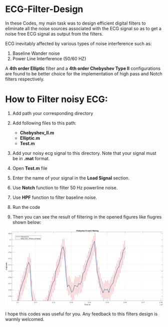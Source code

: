 # ECG-Filter-Design
In these Codes, my main task was to design efficient digital filters to eliminate all the noise sources associated with the ECG signal so as to get a noise free ECG signal as output from the filters.

ECG inevitably affected by various types of noise interference such as:

1. Baseline Wander noise
2. Power Line Interference (50/60 HZ)

A **4th order Elliptic** filter and a **4th order Chebyshev Type II** configurations are found to be better choice for the implementation of high pass and Notch filters respectively.

# How to Filter noisy ECG:
1. Add path your corresponding directory
2. Add following files to this path:
      * **Chebyshev_II.m**
      * **Elliptic.m**
      * **Test.m**
  
3. Add your noisy ecg signal to this directory. Note that your signal must be in **.mat** format.
4. Open **Test.m** file
5. Enter the name of your signal in the **Load Signal** section. 
6. Use **Notch** function to filter 50 Hz powerline noise.
7. Use **HPF** function to filter baseline noise.
8. Run the code
9. Then you can see the result of filtering in the opened figures like fiugres shown below:

![ECG Noise Cancellation](https://github.com/PAminai/ECG-Filter-Design/blob/master/Filter_Result.jpg)



I hope this codes was useful for you. Any feedback to this filters design is warmly welcomed.


